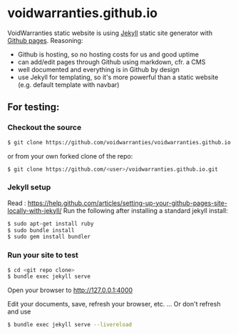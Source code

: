 # voidwarranties.github.io
VoidWarranties static website is using [Jekyll](https://jekyllrb.com/) static site generator with [Github pages](https://pages.github.com). Reasoning:
* Github is hosting, so no hosting costs for us and good uptime
* can add/edit pages through Github using markdown, cfr. a CMS
* well documented and everything is in Github by design
* use Jekyll for templating, so it's more powerful than a static website (e.g. default template with navbar)


## For testing:
### Checkout the source
```bash
$ git clone https://github.com/voidwarranties/voidwarranties.github.io.git
```
or from your own forked clone of the repo:
```bash
$ git clone https://github.com/<user>/voidwarranties.github.io.git
```

### Jekyll setup
Read : https://help.github.com/articles/setting-up-your-github-pages-site-locally-with-jekyll/
Run the following after installing a standard jekyll install:
```bash
$ sudo apt-get install ruby
$ sudo bundle install
$ sudo gem install bundler
```

### Run your site to test
```bash
$ cd <git repo clone>
$ bundle exec jekyll serve
```
Open your browser to http://127.0.0.1:4000

Edit your documents, save, refresh your browser, etc. ... Or don't refresh and use
```bash
$ bundle exec jekyll serve --livereload
```
